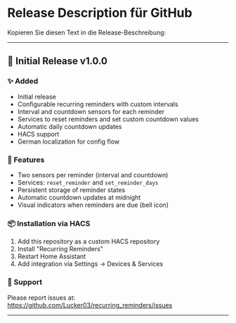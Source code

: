 # Release Description für GitHub

Kopieren Sie diesen Text in die Release-Beschreibung:

---

## 🎉 Initial Release v1.0.0

### ✨ Added
- Initial release
- Configurable recurring reminders with custom intervals
- Interval and countdown sensors for each reminder
- Services to reset reminders and set custom countdown values
- Automatic daily countdown updates
- HACS support
- German localization for config flow

### 🔧 Features
- Two sensors per reminder (interval and countdown)
- Services: `reset_reminder` and `set_reminder_days`
- Persistent storage of reminder states
- Automatic countdown updates at midnight
- Visual indicators when reminders are due (bell icon)

### 📦 Installation via HACS
1. Add this repository as a custom HACS repository
2. Install "Recurring Reminders" 
3. Restart Home Assistant
4. Add integration via Settings → Devices & Services

### 🐛 Support
Please report issues at: https://github.com/Lucker03/recurring_reminders/issues

---